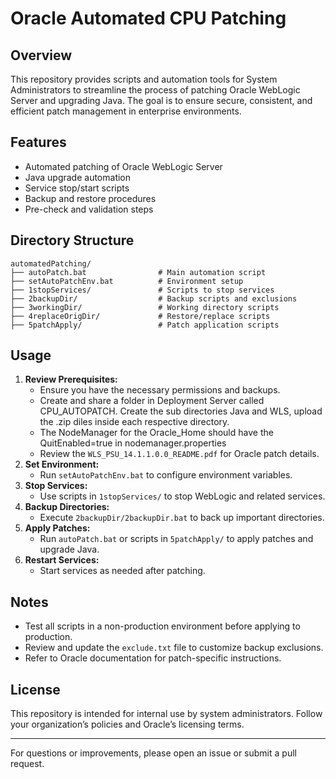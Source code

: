 # Oracle Automated CPU Patching

## Overview
This repository provides scripts and automation tools for System Administrators to streamline the process of patching Oracle WebLogic Server and upgrading Java. The goal is to ensure secure, consistent, and efficient patch management in enterprise environments.

## Features
- Automated patching of Oracle WebLogic Server
- Java upgrade automation
- Service stop/start scripts
- Backup and restore procedures
- Pre-check and validation steps

## Directory Structure
```
automatedPatching/
├── autoPatch.bat                # Main automation script
├── setAutoPatchEnv.bat          # Environment setup
├── 1stopServices/               # Scripts to stop services
├── 2backupDir/                  # Backup scripts and exclusions
├── 3workingDir/                 # Working directory scripts
├── 4replaceOrigDir/             # Restore/replace scripts
├── 5patchApply/                 # Patch application scripts
```

## Usage
1. **Review Prerequisites:**
   - Ensure you have the necessary permissions and backups.
   - Create and share a folder in Deployment Server called CPU_AUTOPATCH. Create the sub directories Java and WLS, upload the .zip diles inside each respective directory.
   - The NodeManager for the Oracle_Home should have the QuitEnabled=true in nodemanager.properties
   - Review the `WLS_PSU_14.1.1.0.0_README.pdf` for Oracle patch details.
2. **Set Environment:**
   - Run `setAutoPatchEnv.bat` to configure environment variables.
3. **Stop Services:**
   - Use scripts in `1stopServices/` to stop WebLogic and related services.
4. **Backup Directories:**
   - Execute `2backupDir/2backupDir.bat` to back up important directories.
5. **Apply Patches:**
   - Run `autoPatch.bat` or scripts in `5patchApply/` to apply patches and upgrade Java.
6. **Restart Services:**
   - Start services as needed after patching.

## Notes
- Test all scripts in a non-production environment before applying to production.
- Review and update the `exclude.txt` file to customize backup exclusions.
- Refer to Oracle documentation for patch-specific instructions.

## License
This repository is intended for internal use by system administrators. Follow your organization’s policies and Oracle’s licensing terms.

---
For questions or improvements, please open an issue or submit a pull request.
